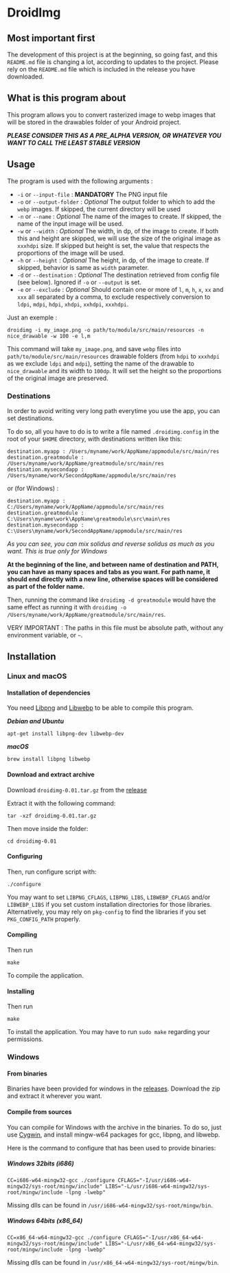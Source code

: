 # DroidImg

## Most important first

The development of this project is at the beginning, so going fast, and this `README.md` file is changing a lot, according to updates to the project.
Please rely on the `README.md` file which is included in the release you have downloaded.

## What is this program about

This program allows you to convert rasterized image to webp images that will be stored in the drawables folder of your Android project.

**_PLEASE CONSIDER THIS AS A PRE_ALPHA VERSION, OR WHATEVER YOU WANT TO CALL THE LEAST STABLE VERSION_**

## Usage

The program is used with the following arguments :

* `-i` or `--input-file` : **MANDATORY** The PNG input file
* `-o` or `--output-folder` : _Optional_ The output folder to which to add the `webp` images. If skipped, the current directory will be used
* `-n` or `--name` : _Optional_ The name of the images to create. If skipped, the name of the input image will be used.
* `-w` or `--width` : _Optional_ The width, in dp, of the image to create. If both this and height are skipped, we will use the size of the original image as `xxxhdpi` size. If skipped but height is set, the value that respects the proportions of the image will be used.
* `-h` or `--height` : _Optional_ The height, in dp, of the image to create. If skipped, behavior is same as `width` parameter.
* `-d` or `--destination` : _Optional_ The destination retrieved from config file (see below). Ignored if `-o` or `--output` is set.
* `-e` or `--exclude` : _Optional_ Should contain one or more of `l`, `m`, `h`, `x`, `xx` and `xxx` all separated by a comma, to exclude respectively conversion to `ldpi`, `mdpi`, `hdpi`, `xhdpi`, `xxhdpi`, `xxxhdpi`.

Just an exemple :

```
droidimg -i my_image.png -o path/to/module/src/main/resources -n nice_drawable -w 100 -e l,m
```

This command will take `my_image.png`, and save `webp` files into `path/to/module/src/main/resources` drawable folders (from `hdpi` to `xxxhdpi` as we exclude `ldpi` and `mdpi`), setting the name of the drawable to `nice_drawable` and its width to `100dp`. It will set the height so the proportions of the original image are preserved.

### Destinations

In order to avoid writing very long path everytime you use the app, you can set destinations.

To do so, all you have to do is to write a file named `.droidimg.config` in the root of your `$HOME` directory, with destinations written like this:

```
destination.myapp : /Users/myname/work/AppName/appmodule/src/main/res
destination.greatmodule : /Users/myname/work/AppName/greatmodule/src/main/res
destination.mysecondapp : /Users/myname/work/SecondAppName/appmodule/src/main/res
```

or (for Windows) :

```
destination.myapp : C:/Users/myname/work/AppName/appmodule/src/main/res
destination.greatmodule : C:\Users\myname\work\AppName\greatmodule\src\main\res
destination.mysecondapp : C:\Users\myname/work/SecondAppName/appmodule/src/main/res
```

_As you can see, you can mix solidus and reverse solidus as much as you want. This is true only for Windows_

**At the beginning of the line, and between name of destination and PATH, you can have as many spaces and tabs as you want. For path name, it should end directly with a new line, otherwise spaces will be considered as part of the folder name.**

Then, running the command like `droidimg -d greatmodule` would have the same effect as running it with `droidimg -o /Users/myname/work/AppName/greatmodule/src/main/res`.

VERY IMPORTANT : The paths in this file must be absolute path, without any environment variable, or `~`.

## Installation

### Linux and macOS

#### Installation of dependencies

You need [Libpng](http://www.libpng.org/pub/png/libpng.html) and [Libwebp](https://developers.google.com/speed/webp/download) to be able to compile this program.

**_Debian and Ubuntu_**

```
apt-get install libpng-dev libwebp-dev
```

**_macOS_**

```
brew install libpng libwebp
```

#### Download and extract archive

Download `droidimg-0.01.tar.gz` from the [release](https://github.com/gahfy/droidimg/releases/tag/v0.01)

Extract it with the following command:

```
tar -xzf droidimg-0.01.tar.gz
```

Then move inside the folder:

```
cd droidimg-0.01
```

#### Configuring

Then, run configure script with:

```
./configure
```

You may want to set `LIBPNG_CFLAGS`, `LIBPNG_LIBS`, `LIBWEBP_CFLAGS` and/or `LIBWEBP_LIBS` if you set custom installation directories for those libraries. Alternatively, you may rely on `pkg-config` to find the libraries if you set `PKG_CONFIG_PATH` properly.

#### Compiling

Then run

```
make
```

To compile the application.

#### Installing

Then run

```
make
```

To install the application. You may have to run `sudo make` regarding your permissions.

### Windows

#### From binaries

Binaries have been provided for windows in the [releases](https://github.com/gahfy/droidimg/releases).
Download the zip and extract it wherever you want.

#### Compile from sources

You can compile for Windows with the archive in the binaries.
To do so, just use [Cygwin](https://www.cygwin.com/), and install mingw-w64 packages for gcc, libpng, and libwebp.

Here is the command to configure that has been used to provide binaries:

##### Windows 32bits (i686)

```
CC=i686-w64-mingw32-gcc ./configure CFLAGS="-I/usr/i686-w64-mingw32/sys-root/mingw/include" LIBS="-L/usr/i686-w64-mingw32/sys-root/mingw/include -lpng -lwebp"
```

Missing dlls can be found in `/usr/i686-w64-mingw32/sys-root/mingw/bin`.

##### Windows 64bits (x86_64)

```
CC=x86_64-w64-mingw32-gcc ./configure CFLAGS="-I/usr/x86_64-w64-mingw32/sys-root/mingw/include" LIBS="-L/usr/x86_64-w64-mingw32/sys-root/mingw/include -lpng -lwebp"
```

Missing dlls can be found in `/usr/x86_64-w64-mingw32/sys-root/mingw/bin`.